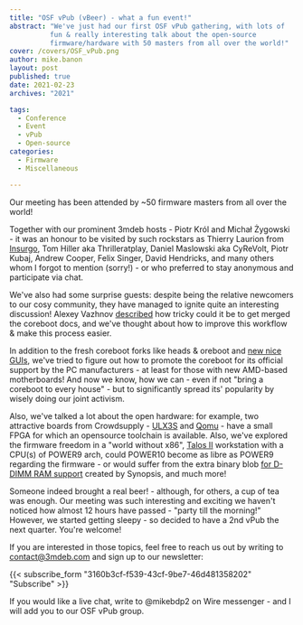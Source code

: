 ```yaml
---
title: "OSF vPub (vBeer) - what a fun event!"
abstract: "We've just had our first OSF vPub gathering, with lots of
          fun & really interesting talk about the open-source
          firmware/hardware with 50 masters from all over the world!"
cover: /covers/OSF_vPub.png
author: mike.banon
layout: post
published: true
date: 2021-02-23
archives: "2021"

tags:
  - Conference
  - Event
  - vPub
  - Open-source
categories:
  - Firmware
  - Miscellaneous

---
```


Our meeting has been attended by ~50 firmware masters from all over the world!

Together with our prominent 3mdeb hosts - Piotr Król and Michał Żygowski - it
was an honour to be visited by such rockstars as Thierry Laurion from
[Insurgo][1], Tom Hiller aka Thrilleratplay, Daniel Maslowski aka CyReVolt,
Piotr Kubaj, Andrew Cooper, Felix Singer, David Hendricks, and many others whom
I forgot to mention (sorry!) - or who preferred to stay anonymous and
participate via chat.

We've also had some surprise guests: despite being the relative newcomers to our
cosy community, they have managed to ignite quite an interesting discussion!
Alexey Vazhnov [described][2] how tricky could it be to get merged the coreboot
docs, and we've thought about how to improve this workflow & make this process
easier.

In addition to the fresh coreboot forks like heads & oreboot and
[new nice GUIs][3], we've tried to figure out how to promote the coreboot for
its official support by the PC manufacturers - at least for those with new
AMD-based motherboards! And now we know, how we can - even if not "bring a
coreboot to every house" - but to significantly spread its' popularity by wisely
doing our joint activism.

Also, we've talked a lot about the open hardware: for example, two attractive
boards from Crowdsupply - [ULX3S][4] and [Qomu][5] - have a small FPGA for which
an opensource toolchain is available. Also, we've explored the firmware freedom
in a "world without x86", [Talos II][6] workstation with a CPU(s) of POWER9
arch, could POWER10 become as libre as POWER9 regarding the firmware - or would
suffer from the extra binary blob [for D-DIMM RAM support][7] created by
Synopsis, and much more!

Someone indeed brought a real beer! - although, for others, a cup of tea was
enough. Our meeting was such interesting and exciting we haven't noticed how
almost 12 hours have passed - "party till the morning!" However, we started
getting sleepy - so decided to have a 2nd vPub the next quarter. You're welcome!

If you are interested in those topics, feel free to reach us out by writing to
<contact@3mdeb.com> and sign up to our newsletter:

{{< subscribe_form "3160b3cf-f539-43cf-9be7-46d481358202" "Subscribe" >}}

If you would like a live chat, write to @mikebdp2 on Wire messenger - and I will
add you to our OSF vPub group.

[1]: https://insurgo.ca/
[2]: https://www.reddit.com/r/coreboot/comments/lm7jh8/my_pain_with_documentation_contribution_in/
[3]: https://asciinema.org/a/374013?cols=101
[4]: https://www.crowdsupply.com/radiona/ulx3s
[5]: https://www.crowdsupply.com/quicklogic/qomu
[6]: https://www.raptorcs.com/TALOSII/
[7]: https://www.devever.net/~hl/omi

